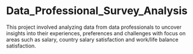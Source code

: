 # Data_Professional_Survey_Analysis
This project involved analyzing data from data professionals to uncover insights into their experiences, preferences and challenges with focus on areas such as salary, country salary satisfaction  and work/life balance satisfaction.
